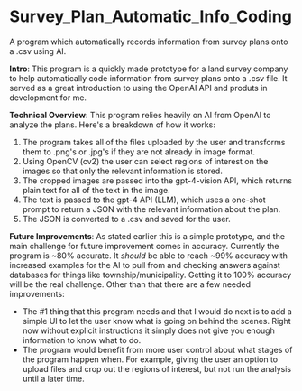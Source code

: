 # Survey_Plan_Automatic_Info_Coding
A program which automatically records information from survey plans onto a .csv using AI.

**Intro**: This program is a quickly made prototype for a land survey company to help automatically code information from survey plans onto a .csv file. It served as a great introduction to using the OpenAI API and produts in development for me.

**Technical Overview**: This program relies heavily on AI from OpenAI to analyze the plans. Here's a breakdown of how it works:
  1. The program takes all of the files uploaded by the user and transforms them to .png's or .jpg's if they are not already in image format.
  2. Using OpenCV (cv2) the user can select regions of interest on the images so that only the relevant information is stored.
  3. The cropped images are passed into the gpt-4-vision API, which returns plain text for all of the text in the image.
  4. The text is passed to the gpt-4 API (LLM), which uses a one-shot prompt to return a JSON with the relevant information about the plan.
  5. The JSON is converted to a .csv and saved for the user.

**Future Improvements**: As stated earlier this is a simple prototype, and the main challenge for future improvement comes in accuracy. Currently the program is ~80% accurate. It *should* be able to reach ~99% accuracy with increased examples for the AI to pull from and checking answers against databases for things like township/municipality. Getting it to 100% accuracy will be the real challenge. Other than that there are a few needed improvements:
  - The #1 thing that this program needs and that I would do next is to add a simple UI to let the user know what is going on behind the scenes. Right now without explicit instructions it simply does not give you enough information to know what to do.  
  - The program would benefit from more user control about what stages of the program happen when. For example, giving the user an option to upload files and crop out the regions of interest, but not run the analysis until a later time.
